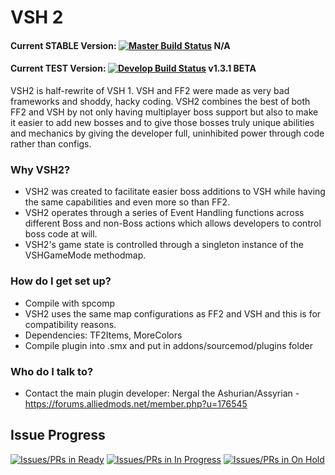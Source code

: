# VSH 2 #

#### Current STABLE Version: [![Master Build Status](https://travis-ci.org/Starblaster64/Vs-Saxton-Hale-2.svg?branch=master)](https://travis-ci.org/Starblaster64/Vs-Saxton-Hale-2) N/A
#### Current TEST Version: [![Develop Build Status](https://travis-ci.org/Starblaster64/Vs-Saxton-Hale-2.svg?branch=develop)](https://travis-ci.org/Starblaster64/Vs-Saxton-Hale-2) v1.3.1 BETA

VSH2 is half-rewrite of VSH 1. VSH and FF2 were made as very bad frameworks and shoddy, hacky coding. VSH2 combines the best of both FF2 and VSH by not only having multiplayer boss support but also to make it easier to add new bosses and to give those bosses truly unique abilities and mechanics by giving the developer full, uninhibited power through code rather than configs.

### Why VSH2? ###

* VSH2 was created to facilitate easier boss additions to VSH while having the same capabilities and even more so than FF2.
* VSH2 operates through a series of Event Handling functions across different Boss and non-Boss actions which allows developers to control boss code at will.
* VSH2's game state is controlled through a singleton instance of the VSHGameMode methodmap.

### How do I get set up? ###

* Compile with spcomp
* VSH2 uses the same map configurations as FF2 and VSH and this is for compatibility reasons.
* Dependencies: TF2Items, MoreColors
* Compile plugin into .smx and put in addons/sourcemod/plugins folder

### Who do I talk to? ###

* Contact the main plugin developer: Nergal the Ashurian/Assyrian - https://forums.alliedmods.net/member.php?u=176545


## Issue Progress ##
[![Issues/PRs in Ready](https://badge.waffle.io/Starblaster64/Vs-Saxton-Hale-2.svg?label=ready&title=Ready)](https://overv.io/Starblaster64/Vs-Saxton-Hale-2/)
[![Issues/PRs in In Progress](https://badge.waffle.io/Starblaster64/Vs-Saxton-Hale-2.svg?label=in%20progress&title=In%20Progress)](https://overv.io/Starblaster64/Vs-Saxton-Hale-2/)
[![Issues/PRs in On Hold](https://badge.waffle.io/Starblaster64/Vs-Saxton-Hale-2.svg?label=on%20hold&title=On%20Hold)](https://overv.io/Starblaster64/Vs-Saxton-Hale-2/)